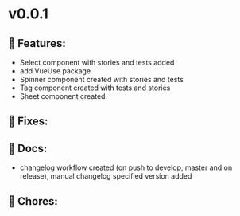 # v0.0.1

## 🚀 Features:
- Select component with stories and tests added 
- add VueUse package
- Spinner component created with stories and tests 
- Tag component created with tests and stories 
- Sheet component created

## 🐛 Fixes:

## 📓 Docs:
- changelog workflow created (on push to develop, master and on release), manual changelog specified version added

## 🧹 Chores:

